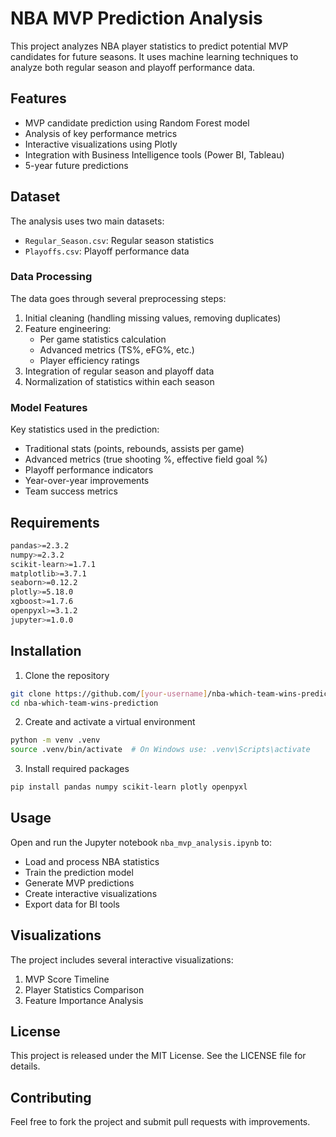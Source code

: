 # NBA MVP Prediction Analysis

This project analyzes NBA player statistics to predict potential MVP candidates for future seasons. It uses machine learning techniques to analyze both regular season and playoff performance data.

## Features

- MVP candidate prediction using Random Forest model
- Analysis of key performance metrics
- Interactive visualizations using Plotly
- Integration with Business Intelligence tools (Power BI, Tableau)
- 5-year future predictions

## Dataset

The analysis uses two main datasets:
- `Regular_Season.csv`: Regular season statistics
- `Playoffs.csv`: Playoff performance data

### Data Processing
The data goes through several preprocessing steps:
1. Initial cleaning (handling missing values, removing duplicates)
2. Feature engineering:
   - Per game statistics calculation
   - Advanced metrics (TS%, eFG%, etc.)
   - Player efficiency ratings
3. Integration of regular season and playoff data
4. Normalization of statistics within each season

### Model Features
Key statistics used in the prediction:
- Traditional stats (points, rebounds, assists per game)
- Advanced metrics (true shooting %, effective field goal %)
- Playoff performance indicators
- Year-over-year improvements
- Team success metrics

## Requirements

```bash
pandas>=2.3.2
numpy>=2.3.2
scikit-learn>=1.7.1
matplotlib>=3.7.1
seaborn>=0.12.2
plotly>=5.18.0
xgboost>=1.7.6
openpyxl>=3.1.2
jupyter>=1.0.0
```

## Installation

1. Clone the repository
```bash
git clone https://github.com/[your-username]/nba-which-team-wins-prediction.git
cd nba-which-team-wins-prediction
```

2. Create and activate a virtual environment
```bash
python -m venv .venv
source .venv/bin/activate  # On Windows use: .venv\Scripts\activate
```

3. Install required packages
```bash
pip install pandas numpy scikit-learn plotly openpyxl
```

## Usage

Open and run the Jupyter notebook `nba_mvp_analysis.ipynb` to:
- Load and process NBA statistics
- Train the prediction model
- Generate MVP predictions
- Create interactive visualizations
- Export data for BI tools

## Visualizations

The project includes several interactive visualizations:
1. MVP Score Timeline
2. Player Statistics Comparison
3. Feature Importance Analysis


## License

This project is released under the MIT License. See the LICENSE file for details.

## Contributing

Feel free to fork the project and submit pull requests with improvements.

